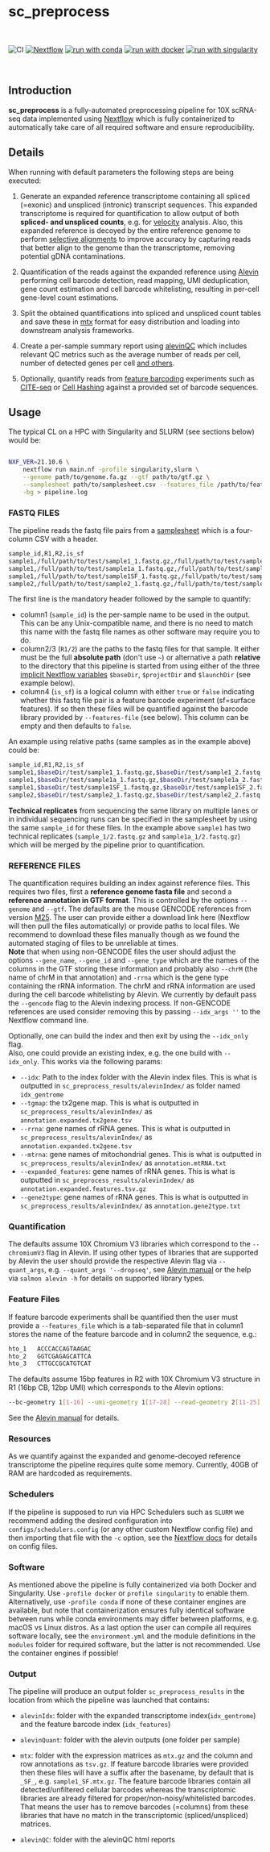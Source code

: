 # sc_preprocess

<br>

![CI](https://github.com/ATpoint/sc_preprocess/actions/workflows/CI.yml/badge.svg)
[![Nextflow](https://img.shields.io/badge/nextflow%20DSL2-%E2%89%A521.10.6-23aa62.svg?labelColor=000000)](https://www.nextflow.io/)
[![run with conda](http://img.shields.io/badge/run%20with-conda-3EB049?labelColor=000000&logo=anaconda)](https://docs.conda.io/en/latest/)
[![run with docker](https://img.shields.io/badge/run%20with-docker-0db7ed?labelColor=000000&logo=docker)](https://www.docker.com/)
[![run with singularity](https://img.shields.io/badge/run%20with-singularity-1d355c.svg?labelColor=000000)](https://sylabs.io/docs/)

<br>

## Introduction

**sc_preprocess** is a fully-automated preprocessing pipeline for 10X scRNA-seq data implemented using [Nextflow](https://www.nextflow.io/) which is fully containerized to automatically take care of all required software and ensure reproducibility.

## Details

When running with default parameters the following steps are being executed:

1. Generate an expanded reference transcriptome containing all spliced (=exonic) and unspliced (intronic) transcript sequences. This expanded transcriptome is required for quantification to allow output of both **spliced- and unspliced counts**, e.g. for [velocity](https://www.embopress.org/doi/full/10.15252/msb.202110282) analysis. Also, this expanded reference is decoyed by the entire reference genome to perform [selective alignments](https://genomebiology.biomedcentral.com/articles/10.1186/s13059-020-02151-8) to improve accuracy by capturing reads that better align to the genome than the transcriptome, removing potential gDNA contaminations. 

2. Quantification of the reads against the expanded reference using [Alevin](https://genomebiology.biomedcentral.com/articles/10.1186/s13059-019-1670-y) performing cell barcode detection, read mapping, UMI deduplication, gene count estimation and cell barcode whitelisting, resulting in per-cell gene-level count estimations.

3. Split the obtained quantifications into spliced and unspliced count tables and save these in [mtx](https://support.10xgenomics.com/single-cell-gene-expression/software/pipelines/latest/output/matrices) format for easy distribution and loading into downstream analysis frameworks. 

4. Create a per-sample summary report using [alevinQC](https://csoneson.github.io/alevinQC/articles/alevinqc.html) which includes relevant QC metrics such as the average number of reads per cell, number of detected genes per cell [and others](https://bioconductor.org/packages/3.15/bioc/vignettes/alevinQC/inst/doc/alevinqc.html#generate-individual-plots).

5. Optionally, quantify reads from [feature barcoding](https://www.biolegend.com/en-us/blog/cite-seq-and-totalseq-reagents) experiments such as [CITE-seq](https://cite-seq.com/) or [Cell Hashing](https://genomebiology.biomedcentral.com/articles/10.1186/s13059-018-1603-1) against a provided set of barcode sequences.

## Usage

The typical CL on a HPC with Singularity and SLURM (see sections below) would be:

```bash

NXF_VER=21.10.6 \
    nextflow run main.nf -profile singularity,slurm \
    --genome path/to/genome.fa.gz --gtf path/to/gtf.gz \
    --samplesheet path/to/samplesheet.csv --features_file /path/to/features_file.tsv \
    -bg > pipeline.log

```    
### FASTQ FILES

The pipeline reads the fastq file pairs from a [samplesheet](https://github.com/ATpoint/sc_preprocess/blob/main/test/samplesheet.csv) which is a four-column CSV with a header.

```bash
sample_id,R1,R2,is_sf
sample1,/full/path/to/test/sample1_1.fastq.gz,/full/path/to/test/sample1_2.fastq.gz,false
sample1,/full/path/to/test/sample1a_1.fastq.gz,/full/path/to/test/sample1a_2.fastq.gz,false
sample1,/full/path/to/test/sample1SF_1.fastq.gz,/full/path/to/test/sample1SF_2.fastq.gz,true
sample2,/full/path/to/test/sample2_1.fastq.gz,/full/path/to/test/sample2_2.fastq.gz,false
```

The first line is the mandatory header followed by the sample to quantify:

- column1 (`sample_id`) is the per-sample name to be used in the output. This can be any Unix-compatible name, and there is no need to match this name with the fastq file names as other software may require you to do. 
- column2/3 (`R1/2`) are the paths to the fastq files for that sample. It either must be the full **absolute path** (don't use `~`) or alternative a path **relative** to the directory that this pipeline is started from using either of the three [implicit Nextflow variables](https://www.nextflow.io/docs/latest/script.html?highlight=basedir#implicit-variables) `$baseDir`, `$projectDir` and `$launchDir` (see example below).
- column4 (`is_sf`) is a logical column with either `true` or `false` indicating whether this fastq file pair is a feature barcode experiment (sf=surface features). If so then these files will be quantified against the barcode library provided by `--features-file` (see below). This column can be empty and then defaults to `false`.

An example using relative paths (same samples as in the example above) could be:

```bash
sample_id,R1,R2,is_sf
sample1,$baseDir/test/sample1_1.fastq.gz,$baseDir/test/sample1_2.fastq.gz,false
sample1,$baseDir/test/sample1a_1.fastq.gz,$baseDir/test/sample1a_2.fastq.gz,false
sample1,$baseDir/test/sample1SF_1.fastq.gz,$baseDir/test/sample1SF_2.fastq.gz,true
sample2,$baseDir/test/sample2_1.fastq.gz,$baseDir/test/sample2_2.fastq.gz,false
```

**Technical replicates** from sequencing the same library on multiple lanes or in individual sequencing runs can be specified in the samplesheet by using the same `sample_id` for these files. In the example above `sample1` has two technical replicates (`sample_1/2.fastq.gz` and `sample1a_1/2.fastq.gz`) which will be merged by the pipeline prior to quantification.

### REFERENCE FILES

The quantification requires building an index against reference files. This requires two files, first a **reference genome fasta file** and second a **reference annotation in GTF format**. This is controlled by the options `--genome` and `--gtf`. The defaults are the mouse GENCODE references from version [M25](https://www.gencodegenes.org/mouse/release_M25.html). The user can provide either a download link here (Nextflow will then pull the files automatically) or provide paths to local files. We recommend to download these files manually though as we found the automated staging of files to be unreliable at times.<br>
**Note** that when using non-GENCODE files the user should adjust the options `--gene_name`, `--gene_id` and `--gene_type` which are the names of the columns in the GTF storing these information and probably also `--chrM` (the name of chrM in that annotation) and `-rrna` which is the gene type containing the rRNA information. The chrM and rRNA information are used during the cell barcode whitelisting by Alevin. We currently by default pass the `--gencode` flag to the Alevin indexing process. If non-GENCODE references are used consider removing this by passing `--idx_args ''` to the Nextflow command line.

Optionally, one can build the index and then exit by using the `--idx_only` flag.<br>
Also, one could provide an existing index, e.g. the one build with `--idx_only`. This works via the following params:<br>
- `--idx`: Path to the index folder with the Alevin index files. This is what is outputted in `sc_preprocess_results/alevinIndex/` as folder named `idx_gentrome`
- `--tgmap`: the tx2gene map. This is what is outputted in `sc_preprocess_results/alevinIndex/` as `annotation.expanded.tx2gene.tsv`
- `--rrna`: gene names of rRNA genes. This is what is outputted in `sc_preprocess_results/alevinIndex/` as `annotation.expanded.tx2gene.tsv`
- `--mtrna`: gene names of mitochondrial genes. This is what is outputted in `sc_preprocess_results/alevinIndex/` as `annotation.mtRNA.txt`
- `--expanded_features`: gene names of rRNA genes. This is what is outputted in `sc_preprocess_results/alevinIndex/` as `annotation.expanded.features.tsv.gz`
- `--gene2type`: gene names of rRNA genes. This is what is outputted in `sc_preprocess_results/alevinIndex/` as `annotation.gene2type.txt`

### Quantification

The defaults assume 10X Chromium V3 libraries which correspond to the `--chromiumV3` flag in Alevin. If using other types of libraries that are supported by Alevin the user should provide the respective Alevin flag via `--quant_args`, e.g. `--quant_args '--dropseq'`, see [Alevin manual](https://salmon.readthedocs.io/en/latest/alevin.html#using-alevin) or the help via `salmon alevin -h` for details on supported library types.

### Feature Files

If feature barcode experiments shall be quantified then the user must provide a `--features_file` which is a tab-separated file that in column1 stores the name of the feature barcode and in column2 the sequence, e.g.:

```bash
hto_1	ACCCACCAGTAAGAC
hto_2	GGTCGAGAGCATTCA
hto_3	CTTGCCGCATGTCAT
```

The defaults assume 15bp features in R2 with 10X Chromium V3 structure in R1 (16bp CB, 12bp UMI) which corresponds to the Alevin options:<br>

```bash
--bc-geometry 1[1-16] --umi-geometry 1[17-28] --read-geometry 2[11-25]
```

See the [Alevin manual](https://salmon.readthedocs.io/en/latest/alevin.html) for details. 

### Resources

As we quantify against the expanded and genome-decoyed reference transcriptome the pipeline requires quite some memory. Currently, 40GB of RAM are hardcoded as requirements.

### Schedulers

If the pipeline is supposed to run via HPC Schedulers such as `SLURM` we recommend adding the desired configuration into `configs/schedulers.config` (or any other custom Nextflow config file) and then importing that file with the `-c` option, see the [Nextflow docs](https://www.nextflow.io/docs/latest/config.html?highlight=config) for details on config files.

### Software

As mentioned above the pipeline is fully containerized via both Docker and Singularity. Use `-profile docker` or `profile singularity` to enable them. Alternatively, use `-profile conda` if none of these container engines are available, but note that containerization ensures fully identical software between runs while conda environments may differ between platforms, e.g. macOS vs Linux distros. As a last option the user can compile all requires software locally, see the `environment.yml` and the module definitions in the `modules` folder for required software, but the latter is not recommended. Use the container engines if possible!

### Output

The pipeline will produce an output folder `sc_preprocess_results` in the location from which the pipeline was launched that contains:

- `alevinIdx`: folder with the expanded transcriptome index(`idx_gentrome`) and the feature barcode index (`idx_features`)
- `alevinQuant`: folder with the alevin outputs (one folder per sample)
- `mtx`: folder with the expression matrices as `mtx.gz` and the column and row annotations as `tsv.gz`. If feature barcode libraries were provided then these files will have a suffix after the basename, by default that is `_SF_`, e.g. `sample1_SF.mtx.gz`. The feature barcode libraries contain all detected/unfiltered cellular barcodes whereas the transcriptomic libraries are already filtered for proper/non-noisy/whitelisted barcodes. That means the user has to remove barcodes (=columns) from these libraries that have no match in the transcriptomic (spliced/unspliced) matrices.

- `alevinQC`: folder with the alevinQC html reports
